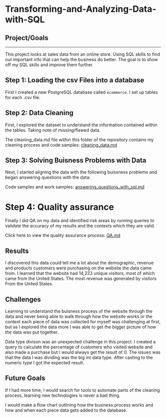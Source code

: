 # Transforming-and-Analyzing-Data-with-SQL

## Project/Goals

---
This project looks at sales data from an online store. Using SQL skills to find out important info that can help the business do better. The goal is to show off my SQL skills and improve them further.
## Step 1: Loading the csv Files into a database
First I created a new PostgreSQL database called ```ecommerce```. I set up tables for each .csv file.

## Step 2: Data Cleaning
First, I explored the dataset to understand the information contained within the tables. Taking note of missing/flawed data.

The cleaning_data.md file within this folder of the repository contains my cleaning process and code samples: [cleaning_data.md](https://github.com/Christopher-DSA/DataSciencePortfolio/blob/main/SQL/cleaning_data.md)

## Step 3: Solving Buisness Problems with Data
Next, I started aligning the data with the following buissness problems and began answering questions with the data:

Code samples and work samples: [answering_questions_with_sql.md](https://github.com/Christopher-DSA/DataSciencePortfolio/blob/main/SQL/starting_with_questions.md)

# Step 4: Quality assurance
Finally I did QA on my data and identified risk areas by running queries to validate the accuracy of my results and the contexts which they are valid.

Click here to view the quality assurance process: [QA.md](https://github.com/Christopher-DSA/DataSciencePortfolio/blob/main/SQL/QA.md)

## Results
I discovered this data could tell me a lot about the demographic, revenue and products customers were purchasing on the website the data came from.
I learned that the website had 14,223 unique visitors, most of which came from the United States.
The most revenue was generated by visitors From the United States.

## Challenges 
Learning to understand the buisness process of the website through the data and never being able to walk through how the website works or the context each piece of data was collected for myself was challenging at first, but as I explored the data more I was able to get the bigger picture of how the data was put together.

Data type divison was an unexpected challenge in this project. I created a query to calculate the percentage of customers who visited website and also made a purchase but I would always get the result of 0. The issues was that the data I was dividing was the big int data type. After casting to the numeric type I got the expected result.

## Future Goals
If I had more time, I would search for tools to automate parts of the cleaning process, learning new technologies is never a bad thing.

I would make a flow chart outlining how the business process works and how and when each piece data gets added to the database.
